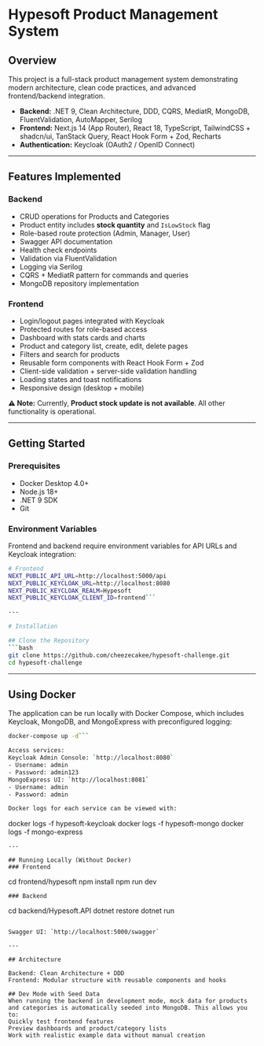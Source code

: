 # Hypesoft Product Management System

## Overview

This project is a full-stack product management system demonstrating modern architecture, clean code practices, and advanced frontend/backend integration.

- **Backend:** .NET 9, Clean Architecture, DDD, CQRS, MediatR, MongoDB, FluentValidation, AutoMapper, Serilog  
- **Frontend:** Next.js 14 (App Router), React 18, TypeScript, TailwindCSS + shadcn/ui, TanStack Query, React Hook Form + Zod, Recharts  
- **Authentication:** Keycloak (OAuth2 / OpenID Connect)

---

## Features Implemented

### Backend
- CRUD operations for Products and Categories
- Product entity includes **stock quantity** and `IsLowStock` flag
- Role-based route protection (Admin, Manager, User)
- Swagger API documentation
- Health check endpoints
- Validation via FluentValidation
- Logging via Serilog
- CQRS + MediatR pattern for commands and queries
- MongoDB repository implementation

### Frontend
- Login/logout pages integrated with Keycloak
- Protected routes for role-based access
- Dashboard with stats cards and charts
- Product and category list, create, edit, delete pages
- Filters and search for products
- Reusable form components with React Hook Form + Zod
- Client-side validation + server-side validation handling
- Loading states and toast notifications
- Responsive design (desktop + mobile)

**⚠️ Note:** Currently, **Product stock update is not available**. All other functionality is operational.

---

## Getting Started

### Prerequisites
- Docker Desktop 4.0+  
- Node.js 18+  
- .NET 9 SDK  
- Git  

### Environment Variables

Frontend and backend require environment variables for API URLs and Keycloak integration:

```bash
# Frontend
NEXT_PUBLIC_API_URL=http://localhost:5000/api
NEXT_PUBLIC_KEYCLOAK_URL=http://localhost:8080
NEXT_PUBLIC_KEYCLOAK_REALM=Hypesoft
NEXT_PUBLIC_KEYCLOAK_CLIENT_ID=frontend```

--- 

# Installation

## Clone the Repository
```bash
git clone https://github.com/cheezecakee/hypesoft-challenge.git
cd hypesoft-challenge
```

--- 

## Using Docker
The application can be run locally with Docker Compose, which includes Keycloak, MongoDB, and MongoExpress with preconfigured logging:
```bash
docker-compose up -d```

Access services:
Keycloak Admin Console: `http://localhost:8080`
- Username: admin
- Password: admin123
MongoExpress UI: `http://localhost:8081`
- Username: admin
- Password: admin

Docker logs for each service can be viewed with:
```
docker logs -f hypesoft-keycloak
docker logs -f hypesoft-mongo
docker logs -f mongo-express
```
--- 

## Running Locally (Without Docker)
### Frontend
```
cd frontend/hypesoft
npm install
npm run dev
```
### Backend
```
cd backend/Hypesoft.API
dotnet restore
dotnet run
```

Swagger UI: `http://localhost:5000/swagger`

---

## Architecture

Backend: Clean Architecture + DDD
Frontend: Modular structure with reusable components and hooks

## Dev Mode with Seed Data
When running the backend in development mode, mock data for products and categories is automatically seeded into MongoDB. This allows you to:
Quickly test frontend features
Preview dashboards and product/category lists
Work with realistic example data without manual creation

